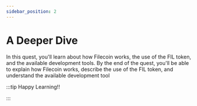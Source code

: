 ```yaml
---
sidebar_position: 2
---
```


# A Deeper Dive

In this quest, you'll learn about how Filecoin works, the use of the FIL token, and the available development tools. By the end of the quest, you'll be able to explain how Filecoin works, describe the use of the FIL token, and understand the available development tool

:::tip Happy Learning!!

<QuestButton text="Go To Quest" link="https://app.stackup.dev/campaign_page/decentralizing-storage-for-web3-with-filecoin" />

:::
